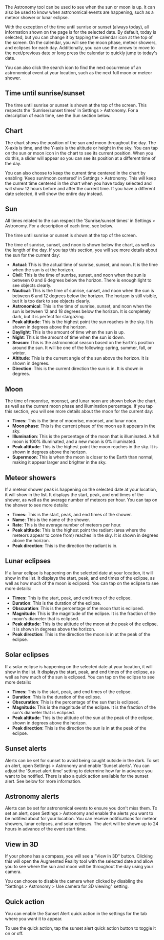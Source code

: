 The Astronomy tool can be used to see when the sun or moon is up. It can also be used to know when astronomical events are happening, such as a meteor shower or lunar eclipse.

With the exception of the time until sunrise or sunset (always today), all information shown on the page is for the selected date. By default, today is selected, but you can change it by tapping the calendar icon at the top of the screen. On the calendar, you will see the moon phase, meteor showers, and eclipses for each day. Additionally, you can use the arrows to move to the next/previous date or long press the calendar to quickly jump to today's date.

You can also click the search icon to find the next occurrence of an astronomical event at your location, such as the next full moon or meteor shower.

## Time until sunrise/sunset

The time until sunrise or sunset is shown at the top of the screen. This respects the 'Sunrise/sunset times' in Settings > Astronomy. For a description of each time, see the Sun section below.

## Chart
The chart shows the position of the sun and moon throughout the day. The X-axis is time, and the Y-axis is the altitude or height in the sky. You can tap on the sun or moon icon in the chart to see its current position. When you do this, a slider will appear so you can see its position at a different time of the day.

You can also choose to keep the current time centered in the chart by enabling 'Keep sun/moon centered' in Settings > Astronomy. This will keep the current time centered in the chart when you have today selected and will show 12 hours before and after the current time. If you have a different date selected, it will show the entire day instead.

## Sun
All times related to the sun respect the 'Sunrise/sunset times' in Settings > Astronomy. For a description of each time, see below.

The time until sunrise or sunset is shown at the top of the screen.

The time of sunrise, sunset, and noon is shown below the chart, as well as the length of the day. If you tap this section, you will see more details about the sun for the current day:

- **Actual**: This is the actual time of sunrise, sunset, and noon. It is the time when the sun is at the horizon.
- **Civil**: This is the time of sunrise, sunset, and noon when the sun is between 0 and 6 degrees below the horizon. There is enough light to see objects clearly.
- **Nautical**: This is the time of sunrise, sunset, and noon when the sun is between 6 and 12 degrees below the horizon. The horizon is still visible, but it is too dark to see objects clearly.
- **Astronomical**: This is the time of sunrise, sunset, and noon when the sun is between 12 and 18 degrees below the horizon. It is completely dark, but it is perfect for stargazing.
- **Peak altitude**: This is the highest point the sun reaches in the sky. It is shown in degrees above the horizon.
- **Daylight**: This is the amount of time when the sun is up.
- **Night**: This is the amount of time when the sun is down.
- **Season**: This is the astronomical season based on the Earth's position around the sun. It will be one of the following: spring, summer, fall, or winter.
- **Altitude**: This is the current angle of the sun above the horizon. It is shown in degrees.
- **Direction**: This is the current direction the sun is in. It is shown in degrees.

## Moon
The time of moonrise, moonset, and lunar noon are shown below the chart, as well as the current moon phase and illumination percentage. If you tap this section, you will see more details about the moon for the current day:

- **Times**: This is the time of moonrise, moonset, and lunar noon.
- **Moon phase**: This is the current phase of the moon as it appears in the sky.
- **Illumination**: This is the percentage of the moon that is illuminated. A full moon is 100% illuminated, and a new moon is 0% illuminated.
- **Peak altitude**: This is the highest point the moon reaches in the sky. It is shown in degrees above the horizon.
- **Supermoon**: This is when the moon is closer to the Earth than normal, making it appear larger and brighter in the sky.

## Meteor showers
If a meteor shower peak is happening on the selected date at your location, it will show in the list. It displays the start, peak, and end times of the shower, as well as the average number of meteors per hour. You can tap on the shower to see more details:

- **Times**: This is the start, peak, and end times of the shower.
- **Name**: This is the name of the shower.
- **Rate**: This is the average number of meteors per hour.
- **Peak altitude**: This is the highest point the radiant (area where the meteors appear to come from) reaches in the sky. It is shown in degrees above the horizon.
- **Peak direction**: This is the direction the radiant is in.

## Lunar eclipses
If a lunar eclipse is happening on the selected date at your location, it will show in the list. It displays the start, peak, and end times of the eclipse, as well as how much of the moon is eclipsed. You can tap on the eclipse to see more details:

- **Times**: This is the start, peak, and end times of the eclipse.
- **Duration**: This is the duration of the eclipse.
- **Obscuration**: This is the percentage of the moon that is eclipsed.
- **Magnitude**: This is the magnitude of the eclipse. It is the fraction of the moon's diameter that is eclipsed.
- **Peak altitude**: This is the altitude of the moon at the peak of the eclipse. It is shown in degrees above the horizon.
- **Peak direction**: This is the direction the moon is in at the peak of the eclipse.

## Solar eclipses
If a solar eclipse is happening on the selected date at your location, it will show in the list. It displays the start, peak, and end times of the eclipse, as well as how much of the sun is eclipsed. You can tap on the eclipse to see more details:

- **Times**: This is the start, peak, and end times of the eclipse.
- **Duration**: This is the duration of the eclipse.
- **Obscuration**: This is the percentage of the sun that is eclipsed.
- **Magnitude**: This is the magnitude of the eclipse. It is the fraction of the sun's diameter that is eclipsed.
- **Peak altitude**: This is the altitude of the sun at the peak of the eclipse, shown in degrees above the horizon.
- **Peak direction**: This is the direction the sun is in at the peak of the eclipse.

## Sunset alerts
Alerts can be set for sunset to avoid being caught outside in the dark. To set an alert, open Settings > Astronomy and enable 'Sunset alerts'. You can adjust the 'Sunset alert time' setting to determine how far in advance you want to be notified. There is also a quick action available for the sunset alert. See below for more information.

## Astronomy alerts
Alerts can be set for astronomical events to ensure you don't miss them. To set an alert, open Settings > Astronomy and enable the alerts you want to be notified about for your location. You can receive notifications for meteor showers, lunar eclipses, and solar eclipses. The alert will be shown up to 24 hours in advance of the event start time.

## View in 3D
If your phone has a compass, you will see a "View in 3D" button. Clicking this will open the Augmented Reality tool with the selected date and allow you to see where the sun and moon will be throughout the day using your camera.

You can choose to disable the camera when clicked by disabling the "Settings > Astronomy > Use camera for 3D viewing" setting.

## Quick action
You can enable the Sunset Alert quick action in the settings for the tab where you want it to appear.

To use the quick action, tap the sunset alert quick action button to toggle it on or off.